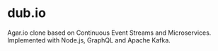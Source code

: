 # dub.io
Agar.io clone based on Continuous Event Streams and Microservices. Implemented with Node.js, GraphQL and Apache Kafka.
